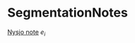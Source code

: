 # SegmentationNotes
<script src='https://cdnjs.cloudflare.com/ajax/libs/mathjax/2.7.2/MathJax.js?config=TeX-MML-AM_CHTML'></script>

[Nysjo note](https://github.com/freyakniglty/SegmentationNotes/blob/master/Nysjo_note.md)
$e_i$
